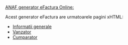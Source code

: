 [ANAF generator eFactura Online:](https://www.anaf.ro/CompletareFactura/faces/factura/informatiigenerale.xhtml)

Acest generator eFactura are urmatoarele pagini xHTML:

- [Informatii generale](https://www.anaf.ro/CompletareFactura/faces/factura/informatiigenerale.xhtml)
- [Vanzator](https://www.anaf.ro/CompletareFactura/faces/factura/vanzator.xhtml)
- [Cumparator](https://www.anaf.ro/CompletareFactura/faces/factura/cumparator.xhtml)
